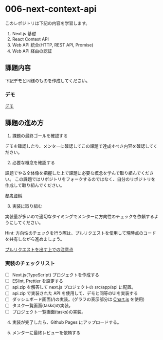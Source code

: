 
# 006-next-context-api

このレポジトリは下記の内容を学習します。

1. Next.js 基礎
2. React Context API
3. Web API 統合(HTTP, REST API, Promise)
4. Web API 経由の認証

## 課題内容

下記デモと同様のものを作成してください。

### デモ

[デモ](https://next-context-api.netlify.app/)

## 課題の進め方

1. 課題の最終ゴールを確認する

デモを確認したり、メンターに確認してこの課題で達成すべき内容を確認してください。

2. 必要な概念を確認する

課題でやる全体像を把握した上で課題に必要な概念を学んで取り組んでください。
この課題ではリポジトリをフォークするのではなく、自分のリポジトリを作成して取り組んでください。

[参考資料](./docs/documents.md)

3. 実装に取り組む

実装量が多いので適切なタイミングでメンターに方向性のチェックを依頼するようにしてください。

Hint: 方向性のチェックを行う際は、プルリクエストを使用して現時点のコードを共有しながら進めましょう。

[プルリクエストを出す上での注意点]()

### 実装のチェックリスト

- [ ] Next.js(TypeScript) プロジェクトを作成する
- [ ] ESlint, Prettier を設定する
- [ ] api.zip を解答して next.js プロジェクトの src/app/api に配置。
- [ ] api.zip で実装された API を使用して、デモと同等のUIを実装する
 - [ ] ダッシュボード画面(/)の実装。(グラフの表示部分は [Chart.js](https://www.chartjs.org/docs/latest/getting-started/installation.html#npm) を使用)
 - [ ] タスク一覧画面(tasks)の実装。
 - [ ] プロジェクト一覧画面(tasks)の実装。

4. 実装が完了したら、Github Pages にアップロードする。

5. メンターに最終レビューを依頼する

